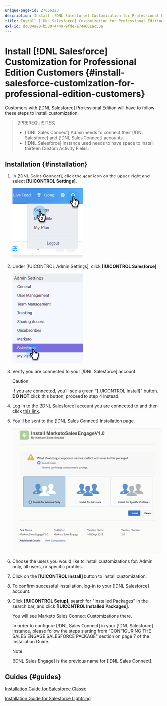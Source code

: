 ```yaml
---
unique-page-id: 27656223
description: Install [!DNL Salesforce] Customization for Professional Edition Customers - Marketo Docs - Product Documentation
title: Install [!DNL Salesforce] Customization for Professional Edition Customers
exl-id: dc004a28-b580-4449-9fde-e744681ac53a
---
```

# Install [!DNL Salesforce] Customization for Professional Edition Customers {#install-salesforce-customization-for-professional-edition-customers}

Customers with [!DNL Salesforce] Professional Edition will have to follow these steps to install customization.

>[!PREREQUISITES]
>
>* [!DNL Sales Connect] Admin needs to connect their [!DNL Salesforce] and [!DNL Sales Connect] accounts.
>* [!DNL Salesforce] Instance used needs to have space to install thirteen Custom Activity Fields.

## Installation {#installation}

1. In [!DNL Sales Connect], click the gear icon on the upper-right and select **[!UICONTROL Settings]**.

   ![](assets/one-4.png)

1. Under [!UICONTROL Admin Settings], click **[!UICONTROL Salesforce]**.

   ![](assets/two-4.png)

1. Verify you are connected to your [!DNL Salesforce] account.

   >[!CAUTION]
   >
   >If you are connected, you'll see a green "[!UICONTROL Install]" button. **DO NOT** click this button, proceed to step 4 instead.

1. Log in to the [!DNL Salesforce] account you are connected to and then click [this link](https://login.salesforce.com/packaging/installPackage.apexp?p0=04t0b000001oWEZ).
1. You'll be sent to the [!DNL Sales Connect] Installation page.

   ![](assets/install-package.png)

1. Choose the users you would like to install customizations for: Admin only, all users, or specific profiles.
1. Click on the **[!UICONTROL Install]** button to install customization.
1. To confirm successful installation, log-in to your [!DNL Salesforce] account.
1. Click **[!UICONTROL Setup]**, search for "Installed Packages" in the search bar, and click **[!UICONTROL Installed Packages]**.

   You will see Marketo Sales Connect Customizations there.  
  
   In order to configure [!DNL Sales Connect] in your [!DNL Salesforce] instance, please follow the steps starting from "CONFIGURING THE SALES ENGAGE SALESFORCE PACKAGE" section on page 7 of the Installation Guide.

   >[!NOTE]
   >
   >[!DNL Sales Engage] is the previous name for [!DNL Sales Connect].

## Guides {#guides}

   [Installation Guide for Salesforce Classic](https://s3.amazonaws.com/tout-user-store/salesforce/assets/Marketo+Sales+Engage+For+Salesforce_+Installation+and+Success+Guide.pdf)  
  
   [Installation Guide for Salesforce Lightning](https://s3.amazonaws.com/tout-user-store/salesforce/assets/SF+Guide+for+Lightning.pdf)

